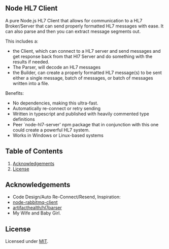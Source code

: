 ## Node HL7 Client
A pure Node.js HL7 Client
that allows for communication to a HL7 Broker/Server that can send properly formatted HL7 messages with ease.
It can also parse and then you can extract message segments out.

This includes a:
* the Client, which can connect to a HL7 server and send messages and get response back from that Hl7 Server and do something with the results if needed.
* The Parser, will decode an HL7 messages
* the Builder, can create a properly formatted HL7 message(s) to be sent either a single message, batch of messages, or batch of messages written into a file.

Benefits:

- No dependencies, making this ultra-fast.
- Automatically re-connect or retry sending
- Written in typescript and published with heavily commented type definitions
- Peer `node-hl7-server' npm package that in conjunction with this one could create a powerful HL7 system.
- Works in Windows or Linux-based systems

## Table of Contents

1. [Acknowledgements](#acknowledgements)
2. [License](#license)

## Acknowledgements

- Code Design/Auto Re-Connect/Resend, Inspiration:
- [node-rabbitmq-client](https://github.com/cody-greene/node-rabbitmq-client)
- [artifacthealth/hl7parser](https://github.com/artifacthealth/hl7parser)
- My Wife and Baby Girl.

## License

Licensed under [MIT](LICENSE).